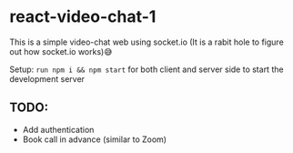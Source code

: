 # react-video-chat-1

This is a simple video-chat web using socket.io (It is a rabit hole to figure out how socket.io works):sweat_smile:

Setup: `run npm i && npm start` for both client and server side to start the development server


## TODO: 
<ul>
  <li>Add authentication</li>
  <li>Book call in advance (similar to Zoom) </li>
</ul>

